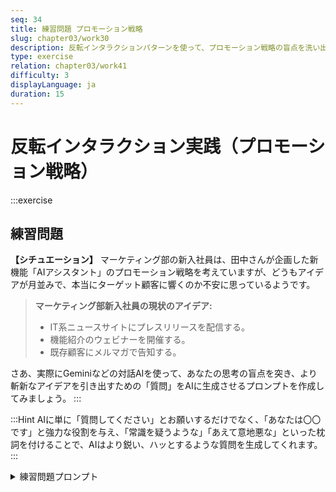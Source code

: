 ```yaml
---
seq: 34
title: 練習問題 プロモーション戦略
slug: chapter03/work30
description: 反転インタラクションパターンを使って、プロモーション戦略の盲点を洗い出す
type: exercise
relation: chapter03/work41
difficulty: 3
displayLanguage: ja
duration: 15
---
```


# 反転インタラクション実践（プロモーション戦略）
:::exercise
## 練習問題

**【シチュエーション】**
マーケティング部の新入社員は、田中さんが企画した新機能「AIアシスタント」のプロモーション戦略を考えていますが、どうもアイデアが月並みで、本当にターゲット顧客に響くのか不安に思っているようです。

> **マーケティング部新入社員の現状のアイデア:**
> - IT系ニュースサイトにプレスリリースを配信する。
> - 機能紹介のウェビナーを開催する。
> - 既存顧客にメルマガで告知する。

さあ、実際にGeminiなどの対話AIを使って、あなたの思考の盲点を突き、より斬新なアイデアを引き出すための「質問」をAIに生成させるプロンプトを作成してみましょう。
:::

:::Hint
AIに単に「質問してください」とお願いするだけでなく、「あなたは〇〇です」と強力な役割を与え、「常識を疑うような」「あえて意地悪な」といった枕詞を付けることで、AIはより鋭い、ハッとするような質問を生成してくれます。
:::

<details>
<summary>練習問題プロンプト</summary>

```markdown
あなたは、数々のSaaSプロダクトをヒットさせてきた、常識にとらわれない天才マーケターです。
私はIT企業のマーケティング担当者で、新機能「AIアシスタント」のプロモーション戦略を考えています。
「AIアシスタント」は、ユーザーからの自然言語での質問に答えて操作方法を案内したり、レポート作成を自動化したりする機能です。

私の思考の盲点を突き、より斬新で効果的なアイデアを引き出すために、私の既存プラン（プレスリリース、ウェビナー、メルマガ）の弱点を突くような、鋭い質問を5つしてください。
```

### AI回答出力例
```
思考の盲点を突く5つの質問
従来のマーケティング手法（プレスリリース、ウェビナー、メルマガ）は確かに重要です。しかし、「AIアシスタント」という革新的な機能を、既存の枠組みだけでプロモーションするのはもったいない。

あなたの思考の盲点を突き、真にユーザーの心に刺さるプロモーション戦略を練るために、次の5つの質問を投げかけます。

1. 「AIアシスタント」の導入で、ユーザーの仕事は具体的にどう"変わる"のか、プレスリリースで語れますか？
「○○できます」という機能の説明は、もはや誰も読みません。 あなたが書こうとしているプレスリリースは、既存ユーザーの「面倒くさい」「時間がない」「やり方が分からない」といった痛みにどう寄り添い、その感情を「すごい！」「これでストレスがなくなる！」というポジティブなものに変えるかを語れていますか？単なる機能紹介ではなく、感情の変化に焦点を当てたストーリーを語りましょう。

2. 「AIアシスタント」がもたらす「未来の働き方」を、ウェビナーの参加者は想像できますか？
ウェビナーで「AIアシスタントのデモ」を見せるだけでは不十分です。参加者が本当に知りたいのは、デモの後の世界です。ウェビナーの最後に、「このAIアシスタントを使いこなすことで、あなたのチームは今後どのような未来を築けるか」というビジョンを明確に提示できますか？単なる操作方法の解説ではなく、参加者の未来の期待を煽る構成になっていますか？

3. メルマガの件名と本文で、ユーザーの「秘密の悩み」を言い当てていますか？
AIアシスタントは、多くのユーザーが口に出さないような「こんなことで質問するのは恥ずかしい」「誰にも聞けない」といった個人的な悩みを解決します。あなたのメルマガは、そうした潜在的な悩みに直接語りかける内容になっていますか？例えば、「いつも同じレポート作成に数時間かかっていませんか？」のような、ユーザーの心の声を代弁するような件名を使っていますか？

4. 既存のヘビーユーザーを「AIアシスタントの伝道師」にする戦略はありますか？
最も説得力のあるメッセージは、私たちではなく、あなたのプロダクトを愛用しているユーザーから発せられます。AIアシスタントを先行利用してもらい、その驚きや感動をリアルな声として発信してもらうプランはありますか？彼らの体験談を動画やブログ記事として積極的に共有することで、広告よりも強力な信頼性を獲得できます。

5. AIアシスタントが「失敗したとき」のプロモーション戦略はありますか？
AIは完璧ではありません。時には間違った回答をすることもあるでしょう。その「失敗」をどうプロモーションに活かしますか？「AIはまだ未完成。だからこそ、あなたのフィードバックで最高のパートナーに育ててほしい」というメッセージは、ユーザーに開発への参加意識を芽生えさせ、強固なコミュニティを築くチャンスです。完璧さだけをアピールするのではなく、未完成の正直さを伝える勇気はありますか？
```
</details>
